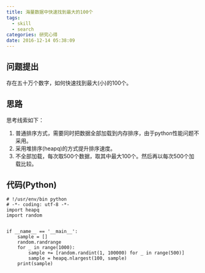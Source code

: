 ```yaml
---
title: 海量数据中快速找到最大的100个
tags:
  - skill
  - search
categories: 研究心得
date: 2016-12-14 05:38:09
---
```



## 问题提出

存在五十万个数字，如何快速找到最大(小)的100个。

<!-- more -->

## 思路

思考线索如下：

1. 普通排序方式，需要同时把数据全部加载到内存排序，由于python性能问题不采用。
2. 采用堆排序(heapq)的方式提升排序速度。
3. 不全部加载，每次取500个数据，取其中最大100个。然后再以每次500个加载比较。

## 代码(Python)

    # !/usr/env/bin python
    # -*- coding: utf-8 -*-
    import heapq
    import random
    
    
    if __name__ == '__main__':
        sample = []
        random.randrange
        for _ in range(1000):
            sample += [random.randint(1, 100000) for _ in range(500)]
            sample = heapq.nlargest(100, sample)
        print(sample)
    
